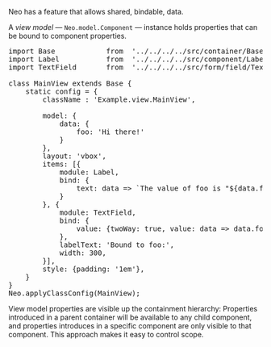 Neo has a feature that allows shared, bindable, data.

A _view model_ &mdash; `Neo.model.Component` &mdash; instance holds properties that 
can be bound to component properties.

<pre data-neo>
import Base            from  '../../../../src/container/Base.mjs';
import Label           from  '../../../../src/component/Label.mjs';
import TextField       from  '../../../../src/form/field/Text.mjs';

class MainView extends Base {
    static config = {
        className : 'Example.view.MainView',

        model: {
            data: {
                foo: 'Hi there!'
            }
        },
        layout: 'vbox',
        items: [{
            module: Label,
            bind: {
                text: data => `The value of foo is "${data.foo}"`   // The "text" property is set as data.foo changes
            }
        }, {
            module: TextField,
            bind: {
                value: {twoWay: true, value: data => data.foo}      // "twoWay" means data.foo is set as the text field changes
            },
            labelText: 'Bound to foo:',
            width: 300,
        }],
        style: {padding: '1em'},
    }
}
Neo.applyClassConfig(MainView);
</pre>

View model properties are visible up the containment hierarchy:
Properties introduced in a parent container will be available to any child component, and properties
introduces in a specific component are only visible to that component. This approach makes it easy to control scope. 